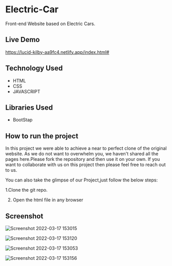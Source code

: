 # Electric-Car
Front-end Website based on Electric Cars.


## Live Demo

https://lucid-kilby-aa9fc4.netlify.app/index.html#

## Technology Used

 - HTML
 - CSS
 - JAVASCRIPT

## Libraries Used

- BootStap

## How to run the project

In this project we were able to achieve a near to perfect clone of the original website. As we do not want to overwhelm you, we haven't shared all the pages here.Please fork the repository and then use it on your own. If you want to collaborate with us on this project then please feel free to reach out to us.

You can also take the glimpse of our Project,just follow the below steps:

1.Clone the git repo.

2. Open the html file in any browser

## Screenshot
![Screenshot 2022-03-17 153015](https://user-images.githubusercontent.com/97031223/158785919-db610657-af1c-428a-b7a5-63ece911c3c6.png)

![Screenshot 2022-03-17 153120](https://user-images.githubusercontent.com/97031223/158786486-b8015315-8516-4555-8552-8bde44ebdd70.png)

![Screenshot 2022-03-17 153053](https://user-images.githubusercontent.com/97031223/158786629-7f05054d-b865-4761-9632-7554a4688a3d.png)

![Screenshot 2022-03-17 153156](https://user-images.githubusercontent.com/97031223/158786718-07da6cb0-5e97-43c7-8816-b3297913967c.png)
